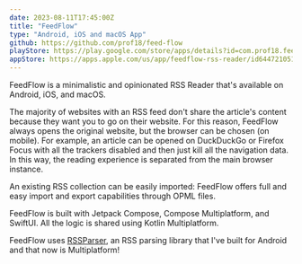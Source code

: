 ```yaml
---
date: 2023-08-11T17:45:00Z
title: "FeedFlow"
type: "Android, iOS and macOS App"
github: https://github.com/prof18/feed-flow
playStore: https://play.google.com/store/apps/details?id=com.prof18.feedflow
appStore: https://apps.apple.com/us/app/feedflow-rss-reader/id6447210518
---
```


FeedFlow is a minimalistic and opinionated RSS Reader that's available on Android, iOS, and macOS.

The majority of websites with an RSS feed don't share the article's content because they want you to go on their website. For this reason, FeedFlow always opens the original website, but the browser can be chosen (on mobile). For example, an article can be opened on DuckDuckGo or Firefox Focus with all the trackers disabled and then just kill all the navigation data. In this way, the reading experience is separated from the main browser instance.

An existing RSS collection can be easily imported: FeedFlow offers full and easy import and export capabilities through OPML files.

FeedFlow is built with Jetpack Compose, Compose Multiplatform, and SwiftUI. All the logic is shared using Kotlin Multiplatform.

FeedFlow uses [RSSParser](https://github.com/prof18/RSS-Parser), an RSS parsing library that I've built for Android and that now is Multiplatform!